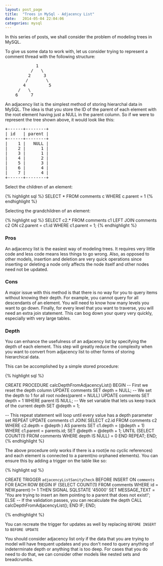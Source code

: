```yaml
---
layout: post_page
title:  "Trees in MySql - Adjacency List"
date:   2014-05-04 22:04:06
categories: mysql
---
```


In this series of posts, we shall consider the problem of modeling trees in MySQL.

To give us some data to work with, let us consider trying to represent a comment thread with the following structure:

<pre>
            1
          /   \
         2     3
        /       \
       4         5
     /   \
    6     7
</pre>  

An adjacency list is the simplest method of storing hierarchal data in MySQL. The idea is that you store the ID of the parent of each element with the root element having just a NULL in the parent column.  So if we were to represent the tree shown above, it would look like this:

<pre>
+------+--------+
| id   | parent |
+------+--------+
|    1 |   NULL |
|    2 |      1 |
|    3 |      1 |
|    4 |      2 |
|    5 |      3 |
|    6 |      4 |
|    7 |      4 |
+------+--------+
</pre>

Select the children of an element:

{% highlight sql %}
SELECT * FROM comments c WHERE c.parent = 1
{% endhighlight %}

Selecting the grandchildren of an element:

{% highlight sql %}
SELECT c2.* FROM comments c1 LEFT JOIN comments c2 ON c2.parent = c1.id WHERE c1.parent = 1;
{% endhighlight %}

### Pros

An adjacency list is the easiest way of modeling trees. It requires very little code and less code means less things to go wrong. Also, as opposed to other models, insertion and deletion are very quick operations since inserting or deleting a node only affects the node itself and other nodes need not be updated. 

### Cons

A major issue with this method is that there is no way for you to query items without knowing their depth. For example, you cannot query for all descendants of an element. You will need to know how many levels you want to go down. Finally, for every level that you want to traverse, you will need an extra join statement. This can bog down your query very quickly, especially with very large tables. 

### Depth

You can enhance the usefulness of an adjacency list by specifying the depth of each element. This step will greatly reduce the complexity when you want to convert from adjacency list to other forms of storing hierarchical data.

This can be accomplished by a simple stored procedure:

{% highlight sql %}

CREATE PROCEDURE calcDepthFromAdjacencyList()
BEGIN
  -- First we reset the depth column
  UPDATE comments SET depth = NULL;
  -- We set the depth to 1 for all root nodes(parent = NULL)
  UPDATE comments SET depth = 1 WHERE parent IS NULL;
  -- We set variable that lets us keep track of the current depth
  SET @depth = 1;
  
  -- This repeat statement will loop until every value has a depth parameter set
  REPEAT
    UPDATE 
      comments c1 
    JOIN(
      SELECT c2.id
      FROM comments c2
      WHERE c2.depth = @depth
    ) AS parents
    SET c1.depth = (@depth + 1) 
    WHERE c1.parent = parents.id;
    SET @depth = @depth + 1;
  UNTIL (SELECT COUNT(1) FROM comments WHERE depth IS NULL) = 0 END REPEAT;
END;
{% endhighlight %}

The above procedure only works if there is a root(ie no cyclic references) and each element is connected to a parent(no orphaned elements). You can ensure this by adding a trigger on the table like so:

{% highlight sql %}

CREATE TRIGGER `adjacencyListSanityCheck` BEFORE INSERT ON `comments`
FOR EACH ROW
BEGIN
  IF (SELECT COUNT(1) FROM comments WHERE id = NEW.parent) != 1 THEN
    SIGNAL SQLSTATE '45000'
    SET MESSAGE_TEXT = 'You are trying to insert an item pointing to a parent that does not exist!';
  ELSE
    -- If the validation passes, you can recalculate the depth
    CALL calcDepthFromAdjacencyList();
  END IF;
END;

{% endhighlight %}


You can recreate the trigger for updates as well by replacing `BEFORE INSERT` to `BEFORE UPDATE`

You should consider adjacency list only if the data that you are trying to model will have frequent updates and you don't need to query anything of indeterminate depth or anything that is too deep. For cases that you do need to do that, we can consider other models like nested sets and breadcrumbs.
